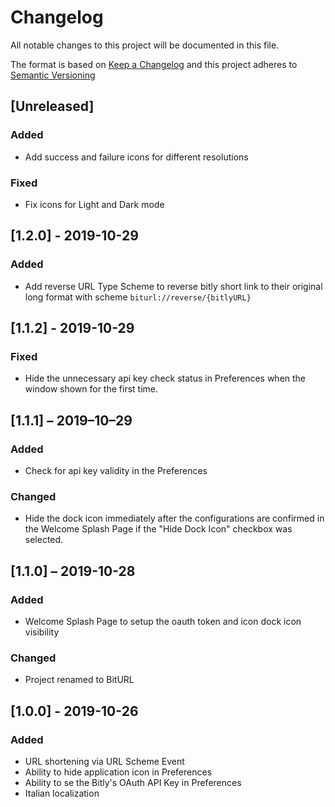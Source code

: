 # Changelog

All notable changes to this project will be documented in this file.

The format is based on [Keep a Changelog][homepage] and this project adheres to 
[Semantic Versioning][versioning]

[homepage]: https://keepachangelog.com/en/1.0.0/
[versioning]: https://semver.org/spec/v2.0.0.html

## [Unreleased]

### Added

- Add success and failure icons for different resolutions

### Fixed

- Fix icons for Light and Dark mode

## [1.2.0] - 2019-10-29

### Added

- Add reverse URL Type Scheme to reverse bitly short link to their original long 
format with scheme `biturl://reverse/{bitlyURL}`

## [1.1.2] - 2019-10-29

### Fixed

- Hide the unnecessary api key check status in Preferences when the window shown 
for the first time. 

## [1.1.1] – 2019–10–29

### Added

- Check for api key validity in the Preferences

### Changed

- Hide the dock icon immediately after the configurations are confirmed in the 
Welcome Splash Page if the "Hide Dock Icon" checkbox was selected.

## [1.1.0] – 2019-10-28

### Added

- Welcome Splash Page to setup the oauth token and icon dock icon visibility

### Changed

- Project renamed to BitURL

## [1.0.0] - 2019-10-26

### Added

- URL shortening via URL Scheme Event
- Ability to hide application icon in Preferences
- Ability to se the Bitly's OAuth API Key in Preferences
- Italian localization
